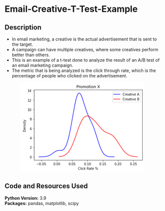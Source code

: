 # Email-Creative-T-Test-Example

## Description

- In email marketing, a creative is the actual advertisement that is sent to the target.
- A campaign can have multiple creatives, where some creatives perform better than others.
- This is an example of a t-test done to analyze the result of an A/B test of an email marketing campaign.
- The metric that is being analyzed is the click through rate, which is the percentage of people who clicked on the advertisement.

<p align="center">
<img src="t-test-email.png" width="400" alt="a/b">
</p>


## Code and Resources Used
**Python Version:** 3.9 <br> 
**Packages:** pandas, matplotlib, scipy
